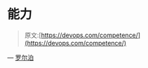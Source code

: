 # 能力

> 原文:[https://devops.com/competence/](https://devops.com/competence/)

— [罗尔泊](https://devops.com/author/breselman/)